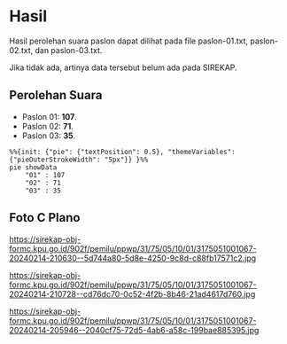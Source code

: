 # Hasil

Hasil perolehan suara paslon dapat dilihat pada file paslon-01.txt, paslon-02.txt, dan paslon-03.txt.

Jika tidak ada, artinya data tersebut belum ada pada SIREKAP.

## Perolehan Suara

 * Paslon 01: **107**.
 * Paslon 02: **71**.
 * Paslon 03: **35**.

```mermaid
%%{init: {"pie": {"textPosition": 0.5}, "themeVariables": {"pieOuterStrokeWidth": "5px"}} }%%
pie showData
    "01" : 107
    "02" : 71
    "03" : 35
```
## Foto C Plano

https://sirekap-obj-formc.kpu.go.id/902f/pemilu/ppwp/31/75/05/10/01/3175051001067-20240214-210630--5d744a80-5d8e-4250-9c8d-c88fb17571c2.jpg

https://sirekap-obj-formc.kpu.go.id/902f/pemilu/ppwp/31/75/05/10/01/3175051001067-20240214-210728--cd76dc70-0c52-4f2b-8b46-21ad4617d760.jpg

https://sirekap-obj-formc.kpu.go.id/902f/pemilu/ppwp/31/75/05/10/01/3175051001067-20240214-205946--2040cf75-72d5-4ab6-a58c-199bae885395.jpg
